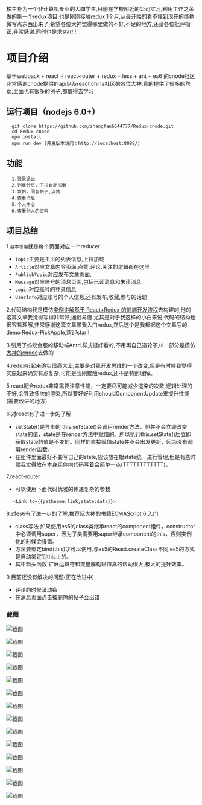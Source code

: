 楼主身为一个非计算机专业的大四学生,目前在学校附近的公司实习,利用工作之余做的第一个redux项目,也是刚刚接触redux 1个月,从最开始的看不懂到现在的能稍微写点东西出来了,希望各位大神觉得哪里做的不好,不足的地方,还请各位批评指正,非常感谢.同时也是求star!!!!
# 项目介绍
基于webpack + react + react-router + redux + less + ant + es6 的cnode社区
非常感谢cnode提供的api以及react china社区的各位大神,真的提供了很多的帮助,里面也有很多的例子,都值得去学习
## 运行项目（nodejs 6.0+）
```
  git clone https://github.com/zhangfan6644777/Redux-cnode.git
  cd Redux-cnode
  npm install 
  npm run dev (开发版本访问：http://localhost:8088/)
```

## 功能
```
  1.登录退出
  2.列表分页，下拉自动加载
  3.发帖，回复帖子,点赞
  4.查看消息
  5.个人中心
  6.查看别人的资料
```
## 项目总结

1.```基本思路```就是每个页面对应一个reducer

- ```Topic```主要是主页的列表信息,上拉加载
- ```Article```对应文章内容页面,点赞,评论,关注的逻辑都在这里
- ```PublishTopic```对应发布文章页面,
- ```Message```对应账号的消息页面,包括已读消息和未读消息
- ```Login```对应账号的登录信息
- ```UserInfo```对应账号的个人信息,还有发布,收藏,参与的话题

2.代码结构我是模仿[实例讲解基于 React+Redux 的前端开发流程](https://segmentfault.com/a/1190000005356568)去构建的,他的这篇文章我觉得写得非常好,通俗易懂.尤其是对于我这样的小白来说,代码的结构也很容易理解,非常感谢这篇文章带我入门redux,然后这个是我根据这个文章写的demo [Redux-PickApple](https://github.com/zhangfan6644777/Redux-PickApple),欢迎star!!

3.引用了蚂蚁金服的移动端Antd,样式挺好看的,不用再自己造轮子,ui一部分是模仿[大神的cnode](http://react-china.org/t/webpack-react-react-router-redux-less-flex-css-es6-react-cnode/6332)去做的

4.redux听起来确实很高大上,主要是对我开发思维的一个改变,但是有时候我觉得实施起来确实有点复杂,可能是我刚接触redux,还不是特别理解。

5.react配合redux非常需要注意性能，一定要尽可能减少渲染的次数,逻辑处理的不好,会导致多次的渲染,所以要好好利用shouldComponentUpdate来提升性能(需要改进的地方)

6.对react有了进一步的了解

- setState()是异步的 this.setState()会调用render方法，但并不会立即改变state的值，state是在render方法中赋值的。所以执行this.setState()后立即获取state的值是不变的。同样的直接赋值state并不会出发更新，因为没有调用render函数。
- 在组件里面最好不要写自己的state,应该放在根state统一进行管理,但是有些时候我觉得放在本身组件内代码写着会简单一点(TTTTTTTTTTTT)。

7.react-router

- 可以使用下面代码优雅的传递复杂的参数

  ```
  <Link to={{pathname:link,state:data}}>
  ```

8.对es6有了进一步的了解,推荐阮大神的书籍[ECMAScript 6 入门](http://es6.ruanyifeng.com/) 

- class写法 如果使用es6的class类继承react的component组件，constructor中必须调用super，因为子类需要用super继承component的this，否则实例化的时候会报错。
- 方法要绑定bind(this)才可以使用,与es5的React.createClass不同,es5的方式是自动绑定到this上的。
- 其中箭头函数 扩展运算符和变量解构赋值真的帮助很大,极大的提升效率。

9.目前还没有解决的问题(正在改进中)

- 评论的时候滚动条
- 在消息页面点击被删除的帖子会出错
### 截图

![截图](https://github.com/zhangfan6644777/Redux-cnode/blob/master/show/1.png)

![截图](https://github.com/zhangfan6644777/Redux-cnode/blob/master/show/2.png)

![截图](https://github.com/zhangfan6644777/Redux-cnode/blob/master/show/3.png)

![截图](https://github.com/zhangfan6644777/Redux-cnode/blob/master/show/4.png)

![截图](https://github.com/zhangfan6644777/Redux-cnode/blob/master/show/5.png)

![截图](https://github.com/zhangfan6644777/Redux-cnode/blob/master/show/6.png)

![截图](https://github.com/zhangfan6644777/Redux-cnode/blob/master/show/7.png)

![截图](https://github.com/zhangfan6644777/Redux-cnode/blob/master/show/8.png)

![截图](https://github.com/zhangfan6644777/Redux-cnode/blob/master/show/9.png)

![截图](https://github.com/zhangfan6644777/Redux-cnode/blob/master/show/10.png)

![截图](https://github.com/zhangfan6644777/Redux-cnode/blob/master/show/11.png)

![截图](https://github.com/zhangfan6644777/Redux-cnode/blob/master/show/12.png)

![截图](https://github.com/zhangfan6644777/Redux-cnode/blob/master/show/13.png)

![截图](https://github.com/zhangfan6644777/Redux-cnode/blob/master/show/14.png)

